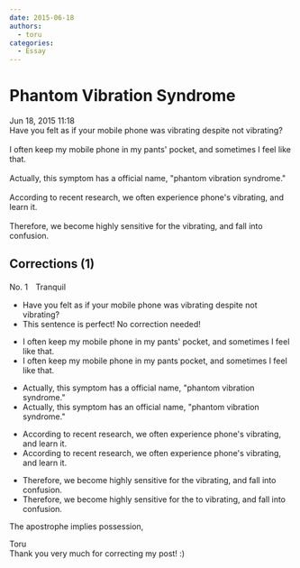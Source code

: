 ```yaml
---
date: 2015-06-18
authors:
  - toru
categories:
  - Essay
---
```


<h1 id="subject_show">Phantom Vibration Syndrome</h1>
<div class="date">Jun 18, 2015 11:18</div>
<div id="post"><div id="body_show_ori">
Have you felt as if your mobile phone was vibrating despite not vibrating?<br/><br/>I often keep my mobile phone in my pants' pocket, and sometimes I feel like that.<br/><br/>Actually, this symptom has a official name, "phantom vibration syndrome."<br/><br/>According to recent research, we often experience phone's vibrating, and learn it.<br/><br/>Therefore, we become highly sensitive for the vibrating, and fall into confusion.
</div></div>

<!-- more -->


## Corrections (1)
<div id="block"><div class="first_name"> No. 1　<span class="just_name">Tranquil</span></div><div id="block2">
<ul class="correction_field">
<li class="incorrect">Have you felt as if your mobile phone was vibrating despite not vibrating?</li>
<li class="corrected perfect">This sentence is perfect! No correction needed!</li>
</ul>
<ul class="correction_field">
<li class="incorrect">I often keep my mobile phone in my pants' pocket, and sometimes I feel like that.</li>
<li class="corrected correct">
I often keep my mobile phone in my pants pocket, and sometimes I feel like that.
</li>
</ul>
<ul class="correction_field">
<li class="incorrect">Actually, this symptom has a official name, "phantom vibration syndrome."</li>
<li class="corrected correct">
Actually, this symptom has a<span class="f_red">n</span> official name, "phantom vibration syndrome."
</li>
</ul>
<ul class="correction_field">
<li class="incorrect">According to recent research, we often experience phone's vibrating, and learn it.</li>
<li class="corrected correct">
According to recent research, we often experience phone's vibrating, and learn it.
</li>
</ul>
<ul class="correction_field">
<li class="incorrect">Therefore, we become highly sensitive for the vibrating, and fall into confusion.</li>
<li class="corrected correct">
Therefore, we become highly sensitive <span class="sline">for the</span> <span class="f_red">to</span> vibrating, and fall into confusion.
</li>
</ul>
<p class="comment_small">
 The apostrophe implies possession,
</p>

</div><div class="name"><span class="just_name">Toru</span><br>
Thank you very much for correcting my post! :)
</div>
</div>
